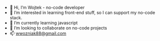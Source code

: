 - 👋 Hi, I’m Wojtek - no-code developer
- 👀 I’m interested in learning front-end stuff, so I can support my no-code stack.
- 🌱 I’m currently learning javascript
- 💞️ I’m looking to collaborate on no-code projects
- 📫 wwozniak88@gmail.com

<!---
poludniowasowa/poludniowasowa is a ✨ special ✨ repository because its `README.md` (this file) appears on your GitHub profile.
You can click the Preview link to take a look at your changes.
--->
